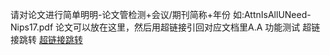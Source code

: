 请对论文进行简单明明-论文管检测+会议/期刊简称+年份  如:AttnIsAllUNeed-Nips17.pdf
论文可以放在这里，然后用超链接引回对应文档里A.A
功能测试 超链接跳转 [超链接跳转]()
